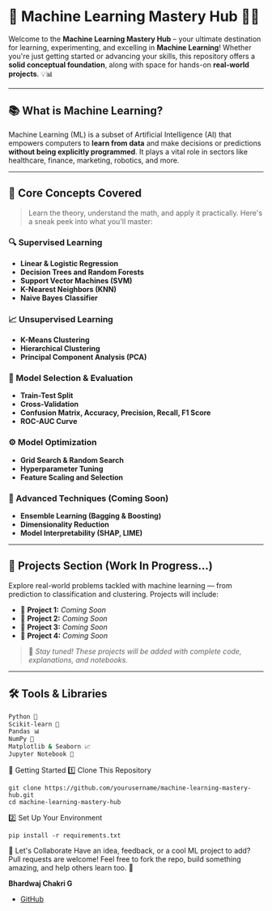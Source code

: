 # 🤖 Machine Learning Mastery Hub 🧠✨

Welcome to the **Machine Learning Mastery Hub** – your ultimate destination for learning, experimenting, and excelling in **Machine Learning**! Whether you're just getting started or advancing your skills, this repository offers a **solid conceptual foundation**, along with space for hands-on **real-world projects**. 💡📊

---

## 📚 What is Machine Learning?

Machine Learning (ML) is a subset of Artificial Intelligence (AI) that empowers computers to **learn from data** and make decisions or predictions **without being explicitly programmed**. It plays a vital role in sectors like healthcare, finance, marketing, robotics, and more.

---

## 🧠 Core Concepts Covered

> Learn the theory, understand the math, and apply it practically. Here's a sneak peek into what you'll master:

### 🔍 Supervised Learning
- **Linear & Logistic Regression**
- **Decision Trees and Random Forests**
- **Support Vector Machines (SVM)**
- **K-Nearest Neighbors (KNN)**
- **Naive Bayes Classifier**

### 📈 Unsupervised Learning
- **K-Means Clustering**
- **Hierarchical Clustering**
- **Principal Component Analysis (PCA)**

### 🔁 Model Selection & Evaluation
- **Train-Test Split**
- **Cross-Validation**
- **Confusion Matrix, Accuracy, Precision, Recall, F1 Score**
- **ROC-AUC Curve**

### ⚙️ Model Optimization
- **Grid Search & Random Search**
- **Hyperparameter Tuning**
- **Feature Scaling and Selection**

### 🧪 Advanced Techniques (Coming Soon)
- **Ensemble Learning (Bagging & Boosting)**
- **Dimensionality Reduction**
- **Model Interpretability (SHAP, LIME)**

---

## 🚧 Projects Section (Work In Progress...)

Explore real-world problems tackled with machine learning — from prediction to classification and clustering. Projects will include:

- 📁 **Project 1:** _*Coming Soon*_  
- 📁 **Project 2:** _*Coming Soon*_  
- 📁 **Project 3:** _*Coming Soon*_  
- 📁 **Project 4:** _*Coming Soon*_

> 🔖 _Stay tuned! These projects will be added with complete code, explanations, and notebooks._

---

## 🛠️ Tools & Libraries

```bash
Python 🐍
Scikit-learn 🔬
Pandas 📊
NumPy 🔢
Matplotlib & Seaborn 📈
Jupyter Notebook 📓

```

🚀 Getting Started
1️⃣ Clone This Repository
```
git clone https://github.com/yourusername/machine-learning-mastery-hub.git
cd machine-learning-mastery-hub
```
2️⃣ Set Up Your Environment
```
pip install -r requirements.txt
```
🙌 Let's Collaborate
Have an idea, feedback, or a cool ML project to add? Pull requests are welcome!
Feel free to fork the repo, build something amazing, and help others learn too. 🤝

**Bhardwaj Chakri G**  
- [GitHub](https://github.com/BhardwajChakri7)  
